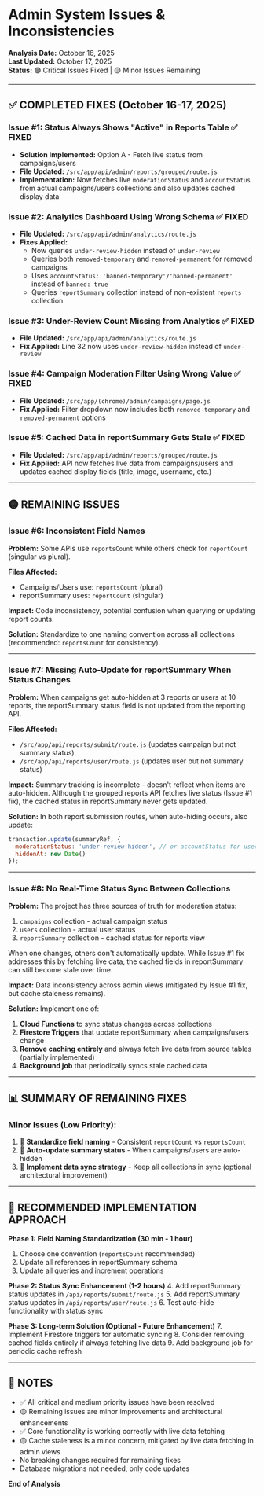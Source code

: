 # Admin System Issues & Inconsistencies

**Analysis Date:** October 16, 2025  
**Last Updated:** October 17, 2025  
**Status:** 🟢 Critical Issues Fixed | 🟡 Minor Issues Remaining

---

## ✅ COMPLETED FIXES (October 16-17, 2025)

### Issue #1: Status Always Shows "Active" in Reports Table ✅ FIXED
- **Solution Implemented:** Option A - Fetch live status from campaigns/users
- **File Updated:** `/src/app/api/admin/reports/grouped/route.js`
- **Implementation:** Now fetches live `moderationStatus` and `accountStatus` from actual campaigns/users collections and also updates cached display data

### Issue #2: Analytics Dashboard Using Wrong Schema ✅ FIXED
- **File Updated:** `/src/app/api/admin/analytics/route.js`
- **Fixes Applied:**
  - Now queries `under-review-hidden` instead of `under-review`
  - Queries both `removed-temporary` and `removed-permanent` for removed campaigns
  - Uses `accountStatus: 'banned-temporary'/'banned-permanent'` instead of `banned: true`
  - Queries `reportSummary` collection instead of non-existent `reports` collection

### Issue #3: Under-Review Count Missing from Analytics ✅ FIXED
- **File Updated:** `/src/app/api/admin/analytics/route.js`
- **Fix Applied:** Line 32 now uses `under-review-hidden` instead of `under-review`

### Issue #4: Campaign Moderation Filter Using Wrong Value ✅ FIXED
- **File Updated:** `/src/app/(chrome)/admin/campaigns/page.js`
- **Fix Applied:** Filter dropdown now includes both `removed-temporary` and `removed-permanent` options

### Issue #5: Cached Data in reportSummary Gets Stale ✅ FIXED
- **File Updated:** `/src/app/api/admin/reports/grouped/route.js`
- **Fix Applied:** API now fetches live data from campaigns/users and updates cached display fields (title, image, username, etc.)

---

## 🟡 REMAINING ISSUES

### Issue #6: Inconsistent Field Names

**Problem:**
Some APIs use `reportsCount` while others check for `reportCount` (singular vs plural).

**Files Affected:**
- Campaigns/Users use: `reportsCount` (plural)
- reportSummary uses: `reportCount` (singular)

**Impact:**
Code inconsistency, potential confusion when querying or updating report counts.

**Solution:**
Standardize to one naming convention across all collections (recommended: `reportsCount` for consistency).

---

### Issue #7: Missing Auto-Update for reportSummary When Status Changes

**Problem:**
When campaigns get auto-hidden at 3 reports or users at 10 reports, the reportSummary status field is not updated from the reporting API.

**Files Affected:**
- `/src/app/api/reports/submit/route.js` (updates campaign but not summary status)
- `/src/app/api/reports/user/route.js` (updates user but not summary status)

**Impact:**
Summary tracking is incomplete - doesn't reflect when items are auto-hidden. Although the grouped reports API fetches live status (Issue #1 fix), the cached status in reportSummary never gets updated.

**Solution:**
In both report submission routes, when auto-hiding occurs, also update:
```javascript
transaction.update(summaryRef, {
  moderationStatus: 'under-review-hidden', // or accountStatus for users
  hiddenAt: new Date()
});
```

---

### Issue #8: No Real-Time Status Sync Between Collections

**Problem:**
The project has three sources of truth for moderation status:
1. `campaigns` collection - actual campaign status
2. `users` collection - actual user status  
3. `reportSummary` collection - cached status for reports view

When one changes, others don't automatically update. While Issue #1 fix addresses this by fetching live data, the cached fields in reportSummary can still become stale over time.

**Impact:**
Data inconsistency across admin views (mitigated by Issue #1 fix, but cache staleness remains).

**Solution:**
Implement one of:
1. **Cloud Functions** to sync status changes across collections
2. **Firestore Triggers** that update reportSummary when campaigns/users change
3. **Remove caching entirely** and always fetch live data from source tables (partially implemented)
4. **Background job** that periodically syncs stale cached data

---

## 📊 SUMMARY OF REMAINING FIXES

### Minor Issues (Low Priority):
1. 🔧 **Standardize field naming** - Consistent `reportCount` vs `reportsCount`
2. 🔧 **Auto-update summary status** - When campaigns/users are auto-hidden
3. 🔧 **Implement data sync strategy** - Keep all collections in sync (optional architectural improvement)

---

## 🎯 RECOMMENDED IMPLEMENTATION APPROACH

**Phase 1: Field Naming Standardization (30 min - 1 hour)**
1. Choose one convention (`reportsCount` recommended)
2. Update all references in reportSummary schema
3. Update all queries and increment operations

**Phase 2: Status Sync Enhancement (1-2 hours)**
4. Add reportSummary status updates in `/api/reports/submit/route.js`
5. Add reportSummary status updates in `/api/reports/user/route.js`
6. Test auto-hide functionality with status sync

**Phase 3: Long-term Solution (Optional - Future Enhancement)**
7. Implement Firestore triggers for automatic syncing
8. Consider removing cached fields entirely if always fetching live data
9. Add background job for periodic cache refresh

---

## 📝 NOTES

- ✅ All critical and medium priority issues have been resolved
- 🟡 Remaining issues are minor improvements and architectural enhancements
- ✅ Core functionality is working correctly with live data fetching
- 🟡 Cache staleness is a minor concern, mitigated by live data fetching in admin views
- No breaking changes required for remaining fixes
- Database migrations not needed, only code updates

**End of Analysis**
